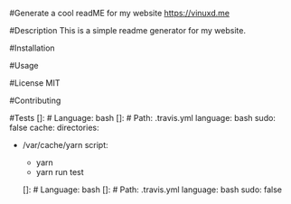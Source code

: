 #Generate a cool readME for my website https://vinuxd.me

#Description
This is a simple readme generator for my website.


#Installation


#Usage


#License
MIT


#Contributing


#Tests
[]: # Language: bash
[]: # Path: .travis.yml
language: bash
sudo: false
cache:
  directories:
  - /var/cache/yarn
script:
    - yarn
    - yarn run test
    
    []: # Language: bash
    []: # Path: .travis.yml
language: bash
sudo: false

